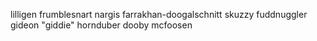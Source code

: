 ﻿lilligen frumblesnart
nargis farrakhan-doogalschnitt
skuzzy fuddnuggler
gideon "giddie" hornduber
dooby mcfoosen


